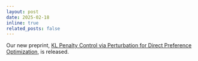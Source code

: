 ```yaml
---
layout: post
date: 2025-02-18
inline: true
related_posts: false
---
```


Our new preprint, [KL Penalty Control via Perturbation for Direct Preference Optimization](https://www.arxiv.org/abs/2502.13177), is released.